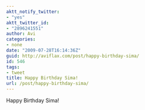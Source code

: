 ```yaml
---
aktt_notify_twitter:
- "yes"
aktt_twitter_id:
- "2896241551"
author: Avi
categories:
- none
date: "2009-07-28T16:14:36Z"
guid: http://aviflax.com/post/happy-birthday-sima/
id: 546
tags:
- tweet
title: Happy Birthday Sima!
url: /post/happy-birthday-sima/
---
```

Happy Birthday Sima!
